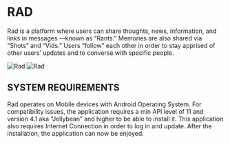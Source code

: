 RAD
======
Rad is a platform where users can share thoughts, news, information, and links in messages —known as “Rants.” Memories are also shared via “Shots” and “Vids.” Users “follow” each other in order to stay apprised of other users’ updates and to converse with specific people. 

![Rad](http://i.imgur.com/Z7N6qVY.jpg?1) 
![Rad](http://i.imgur.com/z6DmwY9.jpg?1)


## SYSTEM REQUIREMENTS  

 Rad operates on Mobile devices with Android Operating System. For compatibility issues, the application requires a min API level of 11 and version 4.1 aka “Jellybean” and higher to be able to install it. This application also requires Internet Connection in order to log in and update. After the installation, the application can now be enjoyed.
 

